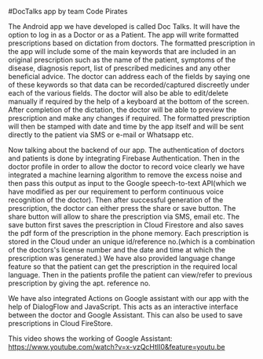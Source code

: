 #DocTalks app by team Code Pirates


The Android app we have developed is called Doc Talks. It will have the option to log in as a Doctor or as a Patient. 
The app will write formatted prescriptions based on dictation from doctors. The formatted prescription in the app will 
include some of the main keywords that are included in an original prescription such as the name of the patient, symptoms 
of the disease, diagnosis report, list of prescribed medicines and any other beneficial advice. The doctor can address 
each of the fields by saying one of these keywords so that data can be recorded/captured discreetly under each of the various 
fields. The doctor will also be able to edit/delete manually if required by the help of a keyboard at the bottom of the screen.
After completion of the dictation, the doctor will be able to preview the prescription and make any changes if required. 
The formatted prescription will then be stamped with date and time by the app itself and will be sent directly to the patient 
via SMS or e-mail or Whatsapp etc.

Now talking about the backend of our app. The authentication of doctors and patients is done by integrating Firebase Authentication.
Then in the doctor profile in order to allow the doctor to record voice clearly we have integrated a machine learning algorithm to
remove the excess noise and then pass this output as input to the Google speech-to-text API(which we have modified as per our requirement
to perform continuous voice recognition of the doctor). Then after successful generation of the prescription, the doctor can either
press the share or save button. The share button will allow to share the prescription via SMS, email etc. The save button first saves
the prescription in Cloud Firestore and also saves the pdf form of the prescription in the phone memory. Each prescription is stored in the 
Cloud under an unique id/reference no.(which is a combination of the doctors's license number and the date and time at which the 
prescription was generated.) We have also provided language change feature so that the patient can get the prescription in the 
required local language. Then in the patients profile the patient can view/refer to previous prescription by giving the apt. reference no.

We have also integrated Actions on Google assistant with our app with the help of DialogFlow and JavaScript. This acts as an interactive
interface between the doctor and Google Assistant. This can also be used to save prescriptions in Cloud FireStore.

This video shows the working of Google Assistant:
https://www.youtube.com/watch?v=x-vzQcHtlI0&feature=youtu.be

